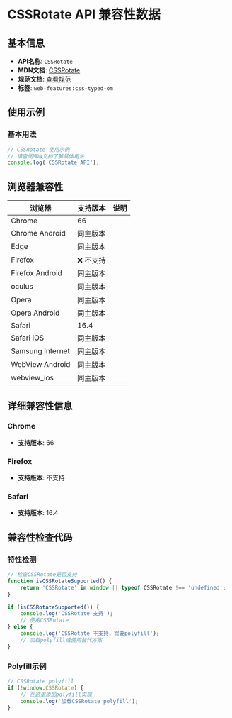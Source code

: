 # CSSRotate API 兼容性数据

## 基本信息

- **API名称**: `CSSRotate`
- **MDN文档**: [CSSRotate](https://developer.mozilla.org/docs/Web/API/CSSRotate)
- **规范文档**: [查看规范](https://drafts.css-houdini.org/css-typed-om/#cssrotate)
- **标签**: `web-features:css-typed-om`

## 使用示例

### 基本用法

```javascript
// CSSRotate 使用示例
// 请查阅MDN文档了解具体用法
console.log('CSSRotate API');
```

## 浏览器兼容性

| 浏览器 | 支持版本 | 说明 |
|--------|----------|------|
| Chrome | 66 |  |
| Chrome Android | 同主版本 |  |
| Edge | 同主版本 |  |
| Firefox | ❌ 不支持 |  |
| Firefox Android | 同主版本 |  |
| oculus | 同主版本 |  |
| Opera | 同主版本 |  |
| Opera Android | 同主版本 |  |
| Safari | 16.4 |  |
| Safari iOS | 同主版本 |  |
| Samsung Internet | 同主版本 |  |
| WebView Android | 同主版本 |  |
| webview_ios | 同主版本 |  |

## 详细兼容性信息

### Chrome

- **支持版本**: 66

### Firefox

- **支持版本**: 不支持

### Safari

- **支持版本**: 16.4

## 兼容性检查代码

### 特性检测

```javascript
// 检查CSSRotate是否支持
function isCSSRotateSupported() {
    return 'CSSRotate' in window || typeof CSSRotate !== 'undefined';
}

if (isCSSRotateSupported()) {
    console.log('CSSRotate 支持');
    // 使用CSSRotate
} else {
    console.log('CSSRotate 不支持，需要polyfill');
    // 加载polyfill或使用替代方案
}
```

### Polyfill示例

```javascript
// CSSRotate polyfill
if (!window.CSSRotate) {
    // 在这里添加polyfill实现
    console.log('加载CSSRotate polyfill');
}
```

